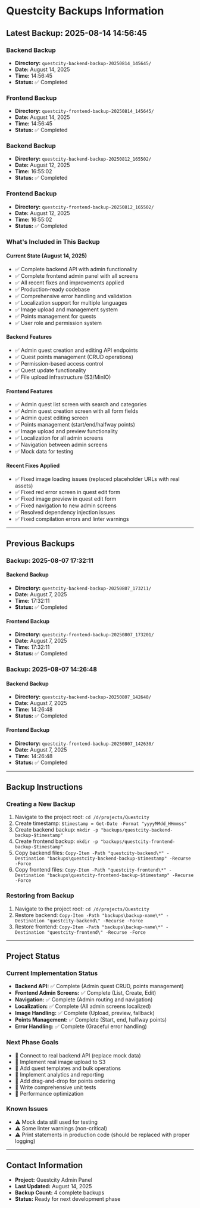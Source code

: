 # Questcity Backups Information

## Latest Backup: 2025-08-14 14:56:45

### Backend Backup
- **Directory:** `questcity-backend-backup-20250814_145645/`
- **Date:** August 14, 2025
- **Time:** 14:56:45
- **Status:** ✅ Completed

### Frontend Backup  
- **Directory:** `questcity-frontend-backup-20250814_145645/`
- **Date:** August 14, 2025
- **Time:** 14:56:45
- **Status:** ✅ Completed

### Backend Backup
- **Directory:** `questcity-backend-backup-20250812_165502/`
- **Date:** August 12, 2025
- **Time:** 16:55:02
- **Status:** ✅ Completed

### Frontend Backup  
- **Directory:** `questcity-frontend-backup-20250812_165502/`
- **Date:** August 12, 2025
- **Time:** 16:55:02
- **Status:** ✅ Completed

### What's Included in This Backup

#### Current State (August 14, 2025)
- ✅ Complete backend API with admin functionality
- ✅ Complete frontend admin panel with all screens
- ✅ All recent fixes and improvements applied
- ✅ Production-ready codebase
- ✅ Comprehensive error handling and validation
- ✅ Localization support for multiple languages
- ✅ Image upload and management system
- ✅ Points management for quests
- ✅ User role and permission system

#### Backend Features
- ✅ Admin quest creation and editing API endpoints
- ✅ Quest points management (CRUD operations)
- ✅ Permission-based access control
- ✅ Quest update functionality
- ✅ File upload infrastructure (S3/MinIO)

#### Frontend Features
- ✅ Admin quest list screen with search and categories
- ✅ Admin quest creation screen with all form fields
- ✅ Admin quest editing screen
- ✅ Points management (start/end/halfway points)
- ✅ Image upload and preview functionality
- ✅ Localization for all admin screens
- ✅ Navigation between admin screens
- ✅ Mock data for testing

#### Recent Fixes Applied
- ✅ Fixed image loading issues (replaced placeholder URLs with real assets)
- ✅ Fixed red error screen in quest edit form
- ✅ Fixed image preview in quest edit form
- ✅ Fixed navigation to new admin screens
- ✅ Resolved dependency injection issues
- ✅ Fixed compilation errors and linter warnings

---

## Previous Backups

### Backup: 2025-08-07 17:32:11

#### Backend Backup
- **Directory:** `questcity-backend-backup-20250807_173211/`
- **Date:** August 7, 2025
- **Time:** 17:32:11
- **Status:** ✅ Completed

#### Frontend Backup  
- **Directory:** `questcity-frontend-backup-20250807_173201/`
- **Date:** August 7, 2025
- **Time:** 17:32:11
- **Status:** ✅ Completed

### Backup: 2025-08-07 14:26:48

#### Backend Backup
- **Directory:** `questcity-backend-backup-20250807_142648/`
- **Date:** August 7, 2025
- **Time:** 14:26:48
- **Status:** ✅ Completed

#### Frontend Backup  
- **Directory:** `questcity-frontend-backup-20250807_142630/`
- **Date:** August 7, 2025
- **Time:** 14:26:48
- **Status:** ✅ Completed

---

## Backup Instructions

### Creating a New Backup
1. Navigate to the project root: `cd /d/projects/Questcity`
2. Create timestamp: `$timestamp = Get-Date -Format "yyyyMMdd_HHmmss"`
3. Create backend backup: `mkdir -p "backups/questcity-backend-backup-$timestamp"`
4. Create frontend backup: `mkdir -p "backups/questcity-frontend-backup-$timestamp"`
5. Copy backend files: `Copy-Item -Path "questcity-backend\*" -Destination "backups\questcity-backend-backup-$timestamp" -Recurse -Force`
6. Copy frontend files: `Copy-Item -Path "questcity-frontend\*" -Destination "backups\questcity-frontend-backup-$timestamp" -Recurse -Force`

### Restoring from Backup
1. Navigate to the project root: `cd /d/projects/Questcity`
2. Restore backend: `Copy-Item -Path "backups\backup-name\*" -Destination "questcity-backend\" -Recurse -Force`
3. Restore frontend: `Copy-Item -Path "backups\backup-name\*" -Destination "questcity-frontend\" -Recurse -Force`

---

## Project Status

### Current Implementation Status
- **Backend API:** ✅ Complete (Admin quest CRUD, points management)
- **Frontend Admin Screens:** ✅ Complete (List, Create, Edit)
- **Navigation:** ✅ Complete (Admin routing and navigation)
- **Localization:** ✅ Complete (All admin screens localized)
- **Image Handling:** ✅ Complete (Upload, preview, fallback)
- **Points Management:** ✅ Complete (Start, end, halfway points)
- **Error Handling:** ✅ Complete (Graceful error handling)

### Next Phase Goals
- 🔄 Connect to real backend API (replace mock data)
- 🔄 Implement real image upload to S3
- 🔄 Add quest templates and bulk operations
- 🔄 Implement analytics and reporting
- 🔄 Add drag-and-drop for points ordering
- 🔄 Write comprehensive unit tests
- 🔄 Performance optimization

### Known Issues
- ⚠️ Mock data still used for testing
- ⚠️ Some linter warnings (non-critical)
- ⚠️ Print statements in production code (should be replaced with proper logging)

---

## Contact Information
- **Project:** Questcity Admin Panel
- **Last Updated:** August 14, 2025
- **Backup Count:** 4 complete backups
- **Status:** Ready for next development phase 